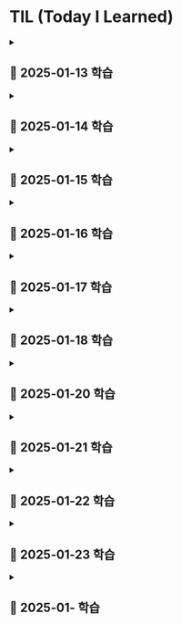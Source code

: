 # TIL (Today I Learned)

<details>
<summary><h2>📖 2025-01-13 학습</h2></summary>

- AI를 활용한 서술형 도안 -> 기호 도안 변환 프롬프트 작성
- docker 공부 & JPA 공부
</details>

<details>
<summary><h2>📖 2025-01-14 학습</h2></summary>

### 도커의 볼륨(Volume)
- 도커 컨테이너에서 데이터를 영속적으로 저장하기 위한 방법
- 컨테이너 자체의 저장 공간을 사용하지 않고 호스트 자체의 저장 공간을 공유해서 사용하는 형태
```bash
$ docker run -v [호스트의 디렉토리 절대경로]:[컨테이너의 디렉토리 절대경로] [이미지명]:[태그명]
```
- [**호스트의 디렉토리 절대 경로**]에 디렉토리가 이미 존재할 경우 호스트의 디렉터리가 컨테이너의 디렉터리를 덮어씌움
- [**호스트의 디렉토리 절대 경로**]에 디렉토리가 존재하지 않을 경우 호스트의 디렉터리 절대 경로에 디렉터리를 새로 만들고 컨테이너의 디렉터리에 있는 파일들을 호스트의 디렉터리로 복사함함
</details>

<details>
<summary><h2>📖 2025-01-15 학습</h2></summary>

# 프로세스와 스레드

## 프로세스 (Process)

프로세스는 컴퓨터에서 실행 중인 하나의 프로그램을 의미
프로그램이 실행되면 운영체제는 디스크에 저장된 데이터를 메모리로 로드하여 실제 메모리 공간에 할당하고 CPU가 접근할 수 있는 상태가 됩니다

### 프로세스의 메모리 구조
프로세스의 메모리는 크게 4가지 구조를 가짐
- **코드(Code) 영역**  
  실행할 프로그램의 코드가 기계어로 컴파일되어 저장되는 영역으로 텍스트(text) 영역이라고도 함
  CPU는 코드 영역에 저장된 명령어를 하나씩 가져가서 처리하며 중간에 코드가 변경되지 않도록 Read-Only 형태로 저장됨

- **데이터(Data) 영역**  
  전역 변수, 정적(static) 변수, 배열, 구조체 등이 저장되는 영역
  데이터 영역은 세부적으로 BSS(Block Started by Symbol) 영역과 데이터 영역으로 나눌 수 있다
  - BSS 영역: 초기화하지 않은 변수를 저장  
  - 데이터 영역: 초기화된 변수를 저장  
  실행 도중 변수 값이 변경될 수 있으므로 Read-Write로 저장됨

- **스택(Stack) 영역**  
  지역 변수, 함수의 매개변수, 반환되는 주소 값 등이 저장되는 영
  함수의 호출과 함께 할당되며 함수의 호출이 완료되면 소멸함

- **힙(Heap) 영역**  
  사용자에 의해 동적 메모리 할당이 일어나는 영역
  생성자, 인스턴스와 같은 동적으로 할당되는 데이터들을 저장하는 공간

---

## 스레드 (Thread)

스레드는 프로세스 내에서 실행되는 작은 실행 단위이며 같은 프로세스 내에서 메모리 공간을 공유하며 실행됨

### 프로세스와 스레드의 차이

- **메모리 공유**  
  프로세스는 독립된 메모리 공간을 가지고 스레드는 같은 프로세스 내에서 메모리 공간을 공유함

- **자원 할당**  
  프로세스는 운영체제로부터 자원을 할당받고 스레드는 프로세스가 할당받은 자원을 공유하여 사용

---

### 멀티 프로세스와 멀티 스레드

- **멀티 프로세스**  
  하나의 애플리케이션을 여러 개의 프로세스로 구성하여 각 프로세스가 하나의 작업을 처리하도록 하는 방식 
  - 메모리 사용량이 많음  
  - 구현이 간단하고 안정성이 높음  

- **멀티 스레드**  
  한 프로세스 안에서 여러 개의 스레드를 동시에 실행하여 작업을 처리하는 방식
  - 자원 공유가 용이  
  - 응답성이 좋음  
  - 구현 및 디버깅이 어려울 수 있음  
  - 안정성에 문제가 발생할 가능성 있음

# MultipartFile 방식 vs Presigned URL 방식

## 1. MultipartFile 방식
- **설명**: 
  파일을 클라이언트에서 서버로 업로드한 뒤, 서버에서 S3로 업로드하는 방식

## 2. Presigned URL 방식
- **설명**: 
  클라이언트가 S3에 파일을 직접 업로드하는 방식

---

## 비교표

| 항목                  | MultipartFile 방식                                                                 | Presigned URL 방식                                                                          |
|-----------------------|-----------------------------------------------------------------------------------|--------------------------------------------------------------------------------------------|
| **동작 방식**         | 파일을 서버에 업로드 → 서버에서 S3로 저장                                          | 클라이언트가 Presigned URL을 통해 S3에 직접 업로드                                          |
| **서버 부하**         | 서버가 파일을 처리해야 하므로 서버 부하 증가                                        | 클라이언트가 직접 S3에 업로드하므로 서버 부하 감소                                          |
| **네트워크 비용**      | 서버가 클라이언트와 S3 간 네트워크 비용 모두 부담                                   | 클라이언트가 S3와 직접 통신하므로 서버의 네트워크 비용 감소                                 |
| **보안**              | 서버에서 파일 검증 후 S3에 저장 => 보안이 비교적 우수                                 | URL이 노출되면 파일 접근 가능성 있음 (해결방법: URL 만료 시간 설정)                     |
| **구현 복잡도**       | 서버에서 파일 검증 및 업로드 로직 구현 필요                                        | Presigned URL 생성 및 클라이언트에서의 업로드 로직 구현 필요                                |
| **실시간 처리**       | 파일 검증 및 처리 후 업로드 가능                                                   | 클라이언트가 바로 업로드 가능, 업로드 속도 증가                                             |
| **사용 사례**         | 파일 검증이 중요하거나, 서버에서 추가 처리(변환, 저장) 필요                        | 대용량 파일 업로드, 서버 부하를 줄여야 하는 경우                                            |

---

## 장단점

### MultipartFile 방식
- **장점**:
  - 서버에서 파일 검증, 변환 등 추가 처리가 가능
  - 파일 저장 경로와 관련된 제어가 서버에서 간단하게 이루어짐
  - 보안상 클라이언트에서 S3에 직접 접근하지 않음
- **단점**:
  - 서버 부하와 네트워크 비용이 증가
  - 대용량 파일 업로드 시 서버에 부담이 큼
  - 서버의 리소스를 많이 소모하므로 확장성이 떨어질 수 있음

### Presigned URL 방식
- **장점**:
  - 클라이언트가 S3에 직접 업로드하므로 서버 부하 감소
  - 대용량 파일 업로드에 적합
  - 서버와 클라이언트 간 통신 최소화로 네트워크 비용 절감
- **단점**:
  - Presigned URL의 보안 관리 필요(만료 시간 설정)
  - 서버에서 파일 검증을 할 수 없으므로 클라이언트에서 검증 로직 필요
  - 구현 복잡도가 약간 증가

</details>

<details>
<summary><h2>📖 2025-01-16 학습</h2></summary>

# Pagination(페이징)
- 많은 데이터나 콘텐츠를 한 번에 로드하지 않고, 사용자가 원하는 데이터를 적절한 크기로 나눠 보여주는 방법

## Pagination 종류

### **1. Offset 기반 Pagination**
#### **개요**
- 가장 일반적인 방식으로, 데이터베이스 쿼리에서 `LIMIT`와 `OFFSET`을 사용해 페이지를 나눔
- 클라이언트는 원하는 페이지 번호와 한 페이지당 데이터 개수를 서버에 요청

#### **특징**
- **장점**:
  - 구현이 간단하고 직관적임
  - 페이지 이동과 같은 일반적인 페이징에 적합
- **단점**:
  - 데이터가 많아지면 `OFFSET` 계산 비용이 증가
  - 데이터가 추가/삭제될 경우 페이징 순서가 어긋날 수 있음

#### **SQL 예제**
```sql
SELECT * 
FROM products 
ORDER BY id 
LIMIT 10 OFFSET 20;
```
- `OFFSET 20`은 3번째 페이지(한 페이지에 10개씩) 데이터를 가져옴

---

### **2. Cursor 기반 Pagination**
#### **개요**
- 특정 데이터를 기준으로 다음 데이터를 가져오는 방식
- 일반적으로 정렬된 필드를 기준으로 `WHERE` 조건을 이용해 다음 데이터 범위를 가져옴

#### **특징**
- **장점**:
  - 데이터가 많아도 성능이 우수
  - 데이터가 추가/삭제되어도 안정적인 결과를 보장
  - 대규모 실시간 데이터 처리에 적합
- **단점**:
  - 구현이 복잡하며, 특정 필드(예: ID나 타임스탬프) 기준이 필요
  - 무작위 페이지 이동이 어려움

#### **SQL 예제**
```sql
SELECT * 
FROM products 
WHERE id > 20 
ORDER BY id 
LIMIT 10;
```
- `id > 20`을 기준으로 다음 데이터를 가져옴

---

### **3. Keyset Pagination**
#### **개요**
- Cursor 기반 Pagination의 변형으로, 특정 정렬된 필드를 사용해 다음 데이터를 가져오는 방식
- 커서를 클라이언트에 저장해 요청 시 활용

#### **특징**
- **장점**:
  - 실시간 성능이 뛰어나며 데이터 양에 무관하게 일정한 성능을 유지
  - 스크롤 페이지에 적합
- **단점**:
  - 특정 필드에 종속적
  - 이전 페이지로 이동하는 경우 추가 구현이 필요

#### **예제**
- 클라이언트에서 `last_seen_id`와 같은 커서를 전달
```sql
SELECT * 
FROM products 
WHERE created_at > '2025-01-01 00:00:00' 
ORDER BY created_at 
LIMIT 10;
```

---

### **4. Infinite Scroll**
#### **개요**
- 사용자가 스크롤을 내릴 때마다 추가 데이터를 비동기적으로 로드하는 방식
- 트위터나 인스타그램 같은 소셜 네트워크에서 많이 사용

#### **특징**
- **장점**:
  - 사용자 경험(UX) 개선
  - 한 번에 많은 데이터를 보여주지 않아 로딩 시간 단축
- **단점**:
  - 구현이 복잡
  - 특정 데이터를 빠르게 찾기 어려움
  - SEO에 불리할 수 있음

#### **구현 방법**
- 클라이언트가 마지막 데이터 ID를 서버에 전달해 추가 데이터를 요청

---

### **5. Hybrid Pagination**
#### **개요**
- Offset 기반 Pagination과 Infinite Scroll의 혼합 방식
- 페이지 이동과 무한 스크롤을 병합하여 UX와 성능을 모두 고려

#### **특징**
- **장점**:
  - UX와 SEO 균형 유지
  - 필요한 경우 정적 페이지로 전환 가능
- **단점**:
  - 구현과 설계가 복잡

---

### **비교 요약**

| **방법**            | **장점**                                | **단점**                           | **적합한 경우**                          |
|---------------------|----------------------------------------|------------------------------------|-----------------------------------------|
| Offset 기반         | 간단하고 범용적                        | 대규모 데이터에서 성능 저하           | 페이지 기반 UI, 정적 데이터             |
| Cursor 기반         | 성능 우수, 안정적                      | 구현 복잡                           | 실시간 데이터 처리, 무한 스크롤         |
| Keyset 기반         | 안정적, 스크롤 페이지에 적합            | 특정 필드 종속, 이전 페이지 이동 어려움 | 대규모 데이터, 실시간 데이터            |
| Infinite Scroll     | UX 개선                               | SEO 문제, 데이터 탐색 어려움         | SNS, 실시간 콘텐츠                     |
| Hybrid Pagination   | UX와 SEO 균형                         | 구현 복잡                           | 다양한 사용자 요구 충족, 복합적인 UI 설계 |
---
</details>

<details>
<summary><h2>📖 2025-01-17 학습</h2></summary>

# OAuth(Open Authorization)

- 사용자가 비밀번호를 공유하지 않고 제 3의 application 또는 웹 사이트가 자신의 정보에 접근할 수 있도록 허용하는 인증 프로토콜
- 인증(Authentication)과 권한(Authorization)의 기능을 지원

## OAuth 주요 개념

1. Resource Owner
    - 사용자로 자신의 자원에 접근 권한을 가지고 있음
2. Client
    - 사용자의 자원에 접근하고자 하는 제 3자 application
    - ex) 타 서비스의 소셜 로그인이나 데이터를 사용하는 앱
3. Authorization Server(인증 서버)
    - 자원 소유자에게 인증을 받고 접근 토큰(Access Token)을 발급하는 서버
    - google, kakao, github 등 서비스의 인증 서버
4. Resource Server
    - 사용자 자원이 저장된 서버
    - 접근 토큰을 확인하고 요청을 처리
5. Access Token
    - client가 자원에 접근할 수 있는 권한을 부여받는 증명서
    - 토큰을 사용해 자원 서버에 요청을 보낼 수 있음

## OAuth 작동 방식

1. 사용자가 클라이언트를 통해 인증 요청
    - 사용자는 application(클라이언트)에 로그인하거나 인증 권한을 부여
    - 클라이언트는 인증 서버로 사용자 인증 요청을 전송
2. 사용자가 인증 서버에 로그인
    - 사용자가 인증 서버에서 자신의 자격 증명(아이디, 비밀번호 등)을 입력해 인증
3. 인증 코드 발급
    - 인증 서버는 사용자 인증이 성공하면 클라이언트에게 인증 코드 전달
4. 클라이언트가 인증 코드를 사용해 Access Token 요청
5. Access Token 발급
6. 클라이언트가 지원 서버에 요청
    - 발급받은 Access Token을 사용해 자원 서버에 데이터 요청
7. 자원 서버에서 Access Token 유효성 체크하고 데이터 제공
</details>

<details>
<summary><h2>📖 2025-01-18 학습</h2></summary>

# JWT(JSON Web Token)

- JSON 형식으로 정보를 안전하게 전송하기 위한 토큰 기반 인증 기술
- 인증과 권한 부여에 사용
- 서버와 클라이언트 간의 신뢰성 있는 데이터 교환을 목적으로 설계됨

## JWT 주요 구성요소

- 형태 : [Header].[Payload].[Signature]

### 1. Header

- JWT의 메타데이터를 포함
    - alg: 서명에 사용된 알고리즘(HS256, RS256 등)
    - typ: 토큰 타입
    
    ```json
    {
      "alg": "HS256",
      "typ": "JWT"
    }
    ```
    

### 2. Payload

- 토큰에 포함된 Claim 데이터를 저장하는 부분
- Claim: 사용자 정보나 토큰에 담을 기타 데이터를 표현, Base64Url로 인코딩
- Claim 유형
    1. 등록된(Registered) 클레임: 표준 클레임 (ex: iss, exp, sub, aud 등)
    2. 공개(Public) 클레임: 사용자 정의 데이터
    3. 비공개(Private) 클레임: 서버 간 공유를 위해 설정된 데이터
    
    ```json
    {
      "sub": "1234567890",
      "name": "John Doe",
      "admin": true,
      "iat": 1516239022
    }
    ```
    

### 3. Signature

- 토큰 위변조 방지를 위한 서명(Signature)
- 서명은 Header와 Payload를 합친 후, 비밀키와 함께 암호화하여 생성
    
    ```
    HMACSHA256(
      base64UrlEncode(header) + "." + base64UrlEncode(payload),
      secret
    )
    ```
    

## **JWT의 장점**

1. **무상태성 (Stateless)**
    - 서버에 사용자 상태(Session)를 저장하지 않아도 됨
    - JWT 자체에 모든 정보가 담겨 있기 때문에 서버 확장이 용이
2. **효율성**
    - 인증 정보와 추가 데이터를 한 번의 요청으로 전달 가능
    - Header, Payload, Signature로 구성되어 비교적 가벼움
3. **보안성**
    - 서명을 통해 데이터 위변조를 방지
    - 비공개 데이터를 공유하지 않고도 인증 가능

## **JWT의 단점**

1. **토큰 크기**
    - 클라이언트가 요청마다 토큰을 전달해야 하므로 토큰이 클수록 네트워크 사용량이 증가
2. **비가역성**
    - 발급 이후 수정할 수 없음
3. **노출 위험**
    - 노출되면 탈취된 토큰으로 인증이 가능
        - 해결법: HTTPS를 사용

## **JWT의 보안 강화 방법**

1. **HTTPS 사용**
    - 토큰 전송 과정에서 데이터 탈취를 방지
2. **짧은 만료 시간 설정**
    - 토큰이 오래 사용되지 않도록 제한
3. **토큰 갱신**
    - Refresh Token을 사용하여 만료된 토큰을 갱신
4. **서명 알고리즘 선택**
    - HMAC(Symmetric Key) 또는 RSA(Asymmetric Key) 사용
5. **IP 및 User-Agent 검증**
    - 요청 시 추가적인 검증을 통해 보안 강화

## JWT 토큰의 보안 문제와 유효 기간 설정의 딜레마

### 문제점

- JWT 토큰은 사용자 인증 정보를 담고 있어 탈취될 경우 악용될 수 있음
- 이를 방지하기 위해 토큰의 유효 기간을 설정
- 유효 기간이 짧으면 사용자가 자주 로그인을 해야 하는 불편함이 있고 길면 보안 위험이 증가

### 해결방안

- Access Token과 Refresh Token 두 가지 토큰을 사용
    - **Access Token**
        - 짧은 유효 기간
        - API 통신 시 사용
    - **Refresh Token**
        - 긴 유효 기간
        - Access Token이 만료되었을 때 새로운 Access Token을 발급받는 데 사용

### 두 토큰의 사용 흐름

1. 로그인 인증에 성공한 클라이언트는 `Refresh Token`과 `Access Token`  서버로부터 받음
2. 클라이언트는 `Refresh Token`과 `Access Token`을 local storage에 저장
3. 클라이언트는 **헤더**에 Access Token을 넣고 API 통신
4. `Access Token`의 **유효기간이 만료**
    - Access Token은 이제 유효하지 않으므로 **권한이 없는 사용자**가 됨
    - 클라이언트로부터 유효기간이 지난 Access Token을 받은 서버는 401에러 코드로 응답
    - `401`를 통해 클라이언트는 `invalid_token` 즉, 유효기간이 만료되었음을 알 수 있음
5. **헤더**에 Access Token 대신 `Refresh Token`을 넣어 **API를 재요청**
6. Refresh Token으로 사용자의 권한을 확인한 서버는 **응답쿼리 헤더**에 **새로운 Access Token**을 넣어 응답
7. 만약 `Refresh Token`도 **만료**되었다면 서버는 동일하게 **401 error code**를 보내고 클라이언트는 **재로그인**할 수 있게 페이지 이동

### **Refresh Token의 보안 고려사항**

- Refresh Token은 통신 빈도가 적지만 탈취 위험이 존재
- 이를 방지하기 위해 **Refresh Token Rotation** 기법이 사용됨

**Refresh Token Rotation** 이란?

- 클라이언트가 Access Token을 재요청할 때마다 새로운 Refresh Token을 발급받는 방식
- Refresh Token Rotation을 통해 탈취된 Refresh Token의 유효성을 최소화할 수 있음

[🧐 Access Token과 Refresh Token이란 무엇이고 왜 필요할까?](https://velog.io/@chuu1019/Access-Token%EA%B3%BC-Refresh-Token%EC%9D%B4%EB%9E%80-%EB%AC%B4%EC%97%87%EC%9D%B4%EA%B3%A0-%EC%99%9C-%ED%95%84%EC%9A%94%ED%95%A0%EA%B9%8C)

[[JS] 📚 LocalStorage / SessionStorage (vs 쿠키와 비교)](https://inpa.tistory.com/entry/JS-%F0%9F%93%9A-localStorage-sessionStorage)
</details>

<details>
<summary><h2>📖 2025-01-20 학습</h2></summary>

# SOLID Principles

- SOLID는 다섯 가지 핵심 원칙
- 소프트웨어 설계 시 유지보수성과 확장성을 높이기 위해 중요한 기준

## 1. SRP (Single Responsibility Principle) - **단일 책임 원칙**

- 클래스는 하나의 책임만 가져야 합니다.
- **설명**: 각 클래스는 한 가지 기능만 담당, 이 책임은 변경의 이유가 되어야 함
- **예시**
    
    ```java
    class UserService {
        void registerUser(User user) {
            // 사용자 등록 로직
        }
    
        void sendWelcomeEmail(User user) {
            // 환영 이메일 발송 로직
        }
    }
    ```
    
    - **개선**: 이메일 관련 로직은 별도의 클래스로 분리
        
        ```java
        class UserService {
            void registerUser(User user) {
                // 사용자 등록 로직
            }
        }
        
        class EmailService {
            void sendWelcomeEmail(User user) {
                // 이메일 발송 로직
            }
        }
        ```
        

## 2. OCP (Open/Closed Principle) - **개방-폐쇄 원칙**

- 확장에는 열려 있고, 변경에는 닫혀 있어야 함
- **설명**: 기존 코드를 수정하지 않고 기능을 확장할 수 있어야 함
- **예시**
    
    ```java
    class Shape {
        void draw() {
            // 기본 그리기 로직
        }
    }
    
    class Circle extends Shape {
        void draw() {
            // 원 그리기 로직
        }
    }
    ```
    

## 3. LSP (Liskov Substitution Principle) - **리스코프 치환 원칙**

- 서브 타입은 언제나 기반 타입으로 교체할 수 있어야 함
- **설명**: 부모 클래스 타입의 객체를 자식 클래스 타입으로 대체해도 프로그램이 정상적으로 동작해야 함
- **예시**
    
    ```java
    class Bird {
        void fly() {
            // 날기 기능
        }
    }
    
    class Penguin extends Bird {
        void fly() {
            throw new UnsupportedOperationException("펭귄은 날 수 없습니다.");
        }
    }
    
    ```
    
    - **개선**: 펭귄은 `Bird`를 상속받지 않고 별도의 인터페이스로 분리해야 함

## 4. ISP (Interface Segregation Principle) - **인터페이스 분리 원칙**

- 클라이언트는 자신이 사용하지 않는 메서드에 의존하지 않아야 함
- **설명**: 인터페이스는 구체적이고 작은 단위로 나누어야 함
- **예시**
    
    ```java
    interface Animal {
        void eat();
        void fly();
    }
    
    class Dog implements Animal {
        public void eat() {
            // 먹기 기능
        }
        public void fly() {
            throw new UnsupportedOperationException("강아지는 날 수 없습니다.");
        }
    }
    ```
    
    - **개선**: 인터페이스를 분리
    
    ```java
    interface Eater {
        void eat();
    }
    
    interface Flyer {
        void fly();
    }
    
    class Dog implements Eater {
        public void eat() {
            // 먹기 기능
        }
    }
    ```
    

## 5. DIP (Dependency Inversion Principle) - **의존성 역전 원칙**

- 고수준 모듈은 저수준 모듈에 의존해서는 안 됨, 둘 다 추상화에 의존해야 함
- **설명**: 구체 클래스가 아닌 인터페이스에 의존해야 함
- **예시**
    
    ```java
    class Keyboard {}
    
    class Computer {
        private Keyboard keyboard;
    
        Computer() {
            this.keyboard = new Keyboard();
        }
    }
    ```
    
    - **개선**: 의존성을 인터페이스로 역전
    
    ```java
    interface InputDevice {}
    
    class Keyboard implements InputDevice {}
    
    class Computer {
        private InputDevice inputDevice;
    
        Computer(InputDevice inputDevice) {
            this.inputDevice = inputDevice;
        }
    }
    
    ```
    

---

**참고 자료**

- [SOLID Principles - Wikipedia](https://en.wikipedia.org/wiki/SOLID)
- [Spring Documentation](https://spring.io/)
</details>

<details>
<summary><h2>📖 2025-01-21 학습</h2></summary>

## 1. **ID/Password**

### 설명

- 가장 기본적인 인증 방식
- 사용자가 ID와 비밀번호를 입력하여 서버에 인증 요청을 보냄
- 서버는 비밀번호를 해시(Hash)로 저장하며 사용자가 입력한 비밀번호를 해시 후 비교하여 인증

### 특징

- **장점**
    - 구현이 간단하고 널리 사용됨
    - 추가 소프트웨어나 장치 없이 사용 가능
- **단점**
    - 비밀번호 탈취 시 보안에 치명적
    - 강력한 비밀번호 정책 필요
    - 사용자마다 여러 서비스에 동일 비밀번호를 사용하는 경우 보안 위험 증가


## 2. **Cookie/Session**

### 설명

- 서버가 사용자 상태를 유지하기 위해 세션 ID를 생성하고 이를 클라이언트 쿠키에 저장
- 사용자는 요청마다 쿠키를 서버에 전송하며 서버는 세션 저장소에서 상태를 확인

### 특징

- **장점**
    - 서버 상태 관리가 쉬움
    - 다양한 환경(웹 브라우저, 앱)에서 적용 가능
- **단점**
    - 세션 저장소(RAM, Redis 등)에 부하 발생
    - MSA 환경에서는 세션 동기화가 필요
    - 쿠키 탈취(XSS, CSRF) 시 세션 하이재킹 가능


## 3. **Basic Auth**

### 설명

- HTTP 헤더에 `<ID>:<Password>`를 Base64로 인코딩하여 포함
- 요청마다 인증 정보를 포함하여 서버에 전송

### 특징

- **장점**
    - 간단한 구현과 HTTP 표준 지원
- **단점**
    - Base64 인코딩은 안전하지 않으며, HTTPS가 필수
    - 매 요청마다 인증 정보를 전송하므로 보안 위험 증가


## 4. **Web-Token**

### 설명

- 인증 정보를 암호화하거나 서명하여 토큰 형태로 전달
- 클라이언트가 서버로부터 발급받은 토큰을 사용하여 요청을 인증

### 특징

- **장점**
    - 상태를 서버가 유지하지 않아 확장성이 뛰어남
    - RESTful API에서 주로 사용
- **단점**
    - 토큰 탈취 시 일정 기간 악용 가능
    - 토큰 만료 및 갱신 관리 필요


## 5. **JWT (JSON Web Token)**

### 설명

- Web-Token의 한 형태
- JSON 형식의 데이터(헤더, 페이로드, 서명)로 구성된 인증 방식
- 클라이언트가 서버로부터 JWT를 발급받아 요청 시 `Authorization` 헤더에 포함

### 특징

- **장점**:
    - 서버 상태 유지가 필요 없으며 확장성 뛰어남
    - 데이터(페이로드)를 포함할 수 있어 추가 요청이 감소
- **단점**:
    - 토큰 크기가 커질 수 있음
    - 서명 검증만 가능하며, 탈취 시 만료 시간까지 악용 가능


## 6. **OAuth (Open Authorization)**

### 설명

- 제3자 인증 방식을 통해 사용자 자원을 안전하게 접근하는 프로토콜
- 사용자는 서비스 제공자(예: Google, Facebook)를 통해 인증받고 서비스 제공자는 클라이언트에 토큰을 발급

### 특징

- **장점**
    - 사용자가 비밀번호를 공유하지 않고도 인증 가능
    - 권한 범위를 세분화할 수 있음
- **단점**
    - 구현 및 설정이 복잡
    - 인증 제공자의 가용성에 의존


## 7. **SAML (Security Assertion Markup Language)**

### 설명

- XML 기반의 인증/권한 부여 표준으로, SSO(Single Sign-On)에 주로 사용
- ID 제공자(IdP)와 서비스 제공자(SP)가 SAML 어설션을 통해 사용자 인증

### 특징

- **장점**
    - 조직 내 SSO 환경에서 주로 사용
    - 높은 보안 수준 제공
- **단점**
    - 복잡한 설정 및 초기 구현 비용
</details>

<details>
<summary><h2>📖 2025-01-22 학습</h2></summary>

# CORS (Cross-Origin Resource Sharing)

- **교차 출처 리소스 공유**를 위한 프로토콜로, 2009년 HTML5 표준으로 채택됨
- **SOP**(Same Origin Policy)에 의해 제한된 교차 출처 리소스 요청을 허용하는 방법
- 서버에서 **CORS 헤더**를 설정하여 다른 출처에서의 리소스 접근을 제어 가능


# SOP (Same Origin Policy)

- **동일 출처 정책**으로 동일한 출처의 리소스만 접근을 허용하는 보안 정책
- **동일 출처**는 도메인, 프로토콜, 포트 번호가 모두 일치해야 함
    - 예: `https://www.naver.com:443`
    - 프로토콜//www.도메인.com:포트번호

### SOP가 없는 경우 발생 가능한 문제

- 세션 ID 등 민감한 정보가 탈취되어 **XSS**, **CSRF** 같은 공격에 악용될 수 있음
- SOP는 교차 출처 리소스 접근을 제한하여 보안 위협을 완화함


# CORS 프로토콜의 작동 원리

1. 서버가 응답에 **CORS 관련 헤더**를 설정
    - 허용할 도메인, HTTP 메서드, 요청 헤더 종류를 지정
2. 브라우저가 요청을 보내기 전 CORS 헤더 정보와 비교
    - 조건이 맞지 않으면 **CORS 에러** 발생
3. 요청이 보안적으로 민감하지 않으면(단순 요청 시) 바로 처리
4. 보안적으로 민감한 요청은 **Preflight 요청**을 통해 허가 여부 확인 후 처리


# Preflight 요청

- **보안적으로 민감한 요청**에 대해 사전 확인을 위한 요청
- 브라우저가 자동으로 실행하며, **OPTIONS 메서드** 사용
- 서버의 **CORS 설정**(도메인, 메서드, 헤더 등)을 확인
- 허용되지 않는 요청은 처리하지 않아 서버 부하를 줄임


# Preflight 요청의 조건

- 모든 CORS 요청에 Preflight 요청이 발생하지는 않음
    1. **단순 요청**인 경우 생략.
    2. 이전 Preflight 요청의 응답이 **캐싱**되어 있는 경우 생략
        - 캐싱은 `Access-Control-Max-Age` 헤더로 설정 가능


# 단순 요청 (Simple Request)

- **Preflight 요청 없이** 바로 처리 가능한 요청
- 다음 조건을 모두 만족해야 함
    1. HTTP 메서드가 **GET**, **HEAD**, **POST** 중 하나
    2. 요청 헤더가 CORS에서 허용된 값(`Content-Type`, `Accept`, 등)만 포함

### 단순 요청의 예

- JSON 데이터를 포함하지 않은 기본적인 GET 요청
- HTML 폼 데이터를 전송하는 POST 요청

[웹 개발자 면접 단골 질문 1 | CORS와 Preflight의 개념](https://www.youtube.com/watch?v=BQykNALA2WA&t=88s)
</details>

<details>
<summary><h2>📖 2025-01-23 학습</h2></summary>

# DTO vs Entity, 불변 DTO, Jackson 매핑 방식

## 1. Entity와 DTO의 차이

- **Entity**
    - DB 테이블과 직접적으로 매핑되는 도메인 모델 객체
    - JPA 환경에서 `@Entity`로 선언
    - DB 스키마와 일대일 대응하며, 비즈니스 로직을 포함하기도 함
        - 비즈니스 로직이 어떤게 들어갈지는 추후 공부
- **DTO(Data Transfer Object)**
    - Controller ↔ Service ↔ View(또는 Frontend) 계층 간 **데이터 교환**에 특화된 객체
    - 필요에 따라 Entity와 분리된 형태(필드 추가/삭제 가능)로 설계
    - **외부 request/response,**  **계층 간 데이터 이동**에 사용

## 2. DTO의 불변(Immutable) 설계와 생성자 주입

- **불변 객체(Immutable Object)**
    - 한 번 생성되면 내부 값이 변경되지 않음
    - 동시성(Concurrency) 문제 최소화, 예측 가능한 코드 작성
    - DTO가 외부에서 받은 값이 중간에 바뀌지 않아야 하는 경우 특히 유용
- **생성자 주입 vs Setter 주입**
    - setter가 존재하면 생성 후에도 값이 바뀔 수 있는 여지가 생김
    - 객체 생성 시 모든 필드를 주입하고 이후 수정 불가하도록 하는 방식을 선호
    - example
        
        ```java
        public class UserDTO {
            private final String name;
            private final int age;
        
            public UserDTO(String name, int age) {
                this.name = name;
                this.age = age;
            }
        
            // Getter만 존재, Setter는 없음
        }
        
        ```
        

## 3. @RequestBody와 JSON 매핑: Jackson의 동작 원리

- **요청 흐름(CSR, JSON)**
    1. 클라이언트(프론트엔드) → 서버: JSON 형태로 HTTP 요청 바디 전송
        
        ```json
        {
          "name": "홍길동",
          "age": 20
        }
        
        ```
        
    2. 서버(스프링): `@RequestBody`를 통해 DTO 매핑
        
        ```java
        @PostMapping("/user")
        public String createUser(@RequestBody UserDTO userDTO) {
            // userDTO: name=홍길동, age=20
            return "Created user: " + userDTO.getName();
        }
        
        ```
        
- **Jackson 매핑 과정**
    - 스프링 MVC의 HttpMessageConverter가 요청 바디(JSON)를 읽어 **Jackson 라이브러리**를 통해 DTO 객체로 변환
    - **기본 방식**: 기본 생성자 + Setter/필드 접근
    - **다른 방식**: 특정 생성자(전 필드를 인자로 받는) 호출
        - @JsonCreator와 @JsonProperty를 사용하면 Jackson이 필드마다 리플렉션으로 주입하지 않고 **생성자를 통해** 객체를 생성
        - 불변 DTO에 적합

## 4. 리플렉션 vs 생성자 호출

- Jackson이 객체를 생성할 때
    - (1) **기본 생성자**를 사용해 객체 생성 → setter나 **필드**를 리플렉션으로 매핑
    - (2) **특정 생성자**(@JsonCreator + @JsonProperty)를 통해 필요한 값을 **생성자 파라미터**로 넘겨 객체를 한 번에 생성
    - (2) 방식을 사용하면 필드를 일일이 setAccessible(true)로 열어 값 대입하는 리플렉션 비용이 줄어듦
    - 다만 Jackson이 "이 생성자를 써야 해!"라고 판단하기 위해 클래스 구조를 **인스펙션(리플렉션/바이트코드 분석)** 하는 과정은 여전히 있음
    - 하지만 매 요청마다 필드를 모두 리플렉션으로 세팅하는 것보다는 **훨씬 성능상 유리**

## 5. 실무 팁

1. **불변 DTO**
    - 모든 필드를 final로 두고 생성자를 통해 필드를 한 번에 초기화
    - @JsonCreator + @JsonProperty로 Jackson 매핑을 명시하면 생성자 기반 매핑 가능
2. **Lombok**
    - @AllArgsConstructor, @RequiredArgsConstructor + @JsonProperty 조합으로 편리하게 작성 가능
    - 빌더(Builder) 패턴 사용 시에는 추가 설정 필요
3. **Java Record** (JDK 16+)
    - DTO 용도로 **Record**를 사용하면 자동으로 생성자/Getter/Equals/HashCode가 생성
    - Jackson도 대부분 자동으로 인식 → 별도 설정 없이 불변 DTO 구축 가능

## 6. 정리

- DTO와 Entity를 분리해서 관리하면 **계층 간 의존성**을 명확히 분리하고 불필요한 필드 노출을 막을 수 있음
- DTO는 **불변**으로 구현하면 유지보수성과 안정성이 높아지며 Jackson 매핑 시 **생성자 기반 주입**을 활용하면 **성능**도 개선 가능
- @JsonCreator와 @JsonProperty를 통해 Jackson이 특정 생성자를 호출하도록 유도하면 필드 직접 주입 방식보다 **리플렉션 오버헤드**가 줄어듦

---

> Today I Learned
> 
> - DTO와 Entity의 개념 및 차이점
> - 불변 DTO(Immutable)와 생성자 주입(Setter 지양) 방식
> - Jackson의 JSON 매핑 원리 (기본 생성자 + 필드 주입 vs 생성자 주입)
> - 리플렉션 오버헤드를 줄이는 방법: `@JsonCreator`, `@JsonProperty`, Record
> - 실무에서 Lombok과 결합해 사용 가능

---

**참고**

- [Spring Documentation - Jackson HttpMessageConverter](https://docs.spring.io/spring-framework/docs/current/reference/html/web.html#mvc-config-message-converters)
- [FasterXML Jackson 공식 문서](https://github.com/FasterXML/jackson-databind)
- [Baeldung - Jackson Annotations](https://www.baeldung.com/jackson-annotations)
</details>

<details>
<summary><h2>📖 2025-01- 학습</h2></summary>


</details>
